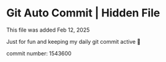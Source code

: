# Git Auto Commit | Hidden File

This file was added Feb 12, 2025

Just for fun and keeping my daily git commit active 🤪

commit number: 1543600
